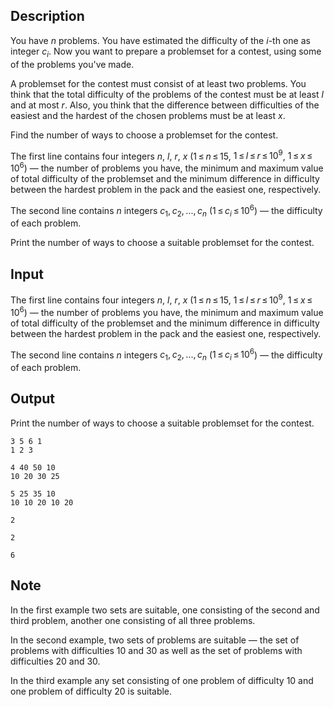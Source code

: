 ## Description

<div><p>You have <span class="tex-span"><i>n</i></span> problems. You have estimated the difficulty of the <span class="tex-span"><i>i</i></span>-th one as integer <span class="tex-span"><i>c</i><sub class="lower-index"><i>i</i></sub></span>. Now you want to prepare a problemset for a contest, using some of the problems you've made.</p><p>A problemset for the contest must consist of at least two problems. You think that the total difficulty of the problems of the contest must be at least <span class="tex-span"><i>l</i></span> and at most <span class="tex-span"><i>r</i></span>. Also, you think that the difference between difficulties of the easiest and the hardest of the chosen problems must be at least <span class="tex-span"><i>x</i></span>.</p><p>Find the number of ways to choose a problemset for the contest.</p></div><div class="input-specification"><p>The first line contains four integers <span class="tex-span"><i>n</i></span>, <span class="tex-span"><i>l</i></span>, <span class="tex-span"><i>r</i></span>, <span class="tex-span"><i>x</i></span> (<span class="tex-span">1 ≤ <i>n</i> ≤ 15</span>, <span class="tex-span">1 ≤ <i>l</i> ≤ <i>r</i> ≤ 10<sup class="upper-index">9</sup></span>, <span class="tex-span">1 ≤ <i>x</i> ≤ 10<sup class="upper-index">6</sup></span>) — the number of problems you have, the minimum and maximum value of total difficulty of the problemset and the minimum difference in difficulty between the hardest problem in the pack and the easiest one, respectively.</p><p>The second line contains <span class="tex-span"><i>n</i></span> integers <span class="tex-span"><i>c</i><sub class="lower-index">1</sub>, <i>c</i><sub class="lower-index">2</sub>, ..., <i>c</i><sub class="lower-index"><i>n</i></sub></span> (<span class="tex-span">1 ≤ <i>c</i><sub class="lower-index"><i>i</i></sub> ≤ 10<sup class="upper-index">6</sup></span>) — the difficulty of each problem.</p></div><div class="output-specification"><p>Print the number of ways to choose a suitable problemset for the contest. </p></div>

## Input

<p>The first line contains four integers <span class="tex-span"><i>n</i></span>, <span class="tex-span"><i>l</i></span>, <span class="tex-span"><i>r</i></span>, <span class="tex-span"><i>x</i></span> (<span class="tex-span">1 ≤ <i>n</i> ≤ 15</span>, <span class="tex-span">1 ≤ <i>l</i> ≤ <i>r</i> ≤ 10<sup class="upper-index">9</sup></span>, <span class="tex-span">1 ≤ <i>x</i> ≤ 10<sup class="upper-index">6</sup></span>) — the number of problems you have, the minimum and maximum value of total difficulty of the problemset and the minimum difference in difficulty between the hardest problem in the pack and the easiest one, respectively.</p><p>The second line contains <span class="tex-span"><i>n</i></span> integers <span class="tex-span"><i>c</i><sub class="lower-index">1</sub>, <i>c</i><sub class="lower-index">2</sub>, ..., <i>c</i><sub class="lower-index"><i>n</i></sub></span> (<span class="tex-span">1 ≤ <i>c</i><sub class="lower-index"><i>i</i></sub> ≤ 10<sup class="upper-index">6</sup></span>) — the difficulty of each problem.</p>

## Output

<p>Print the number of ways to choose a suitable problemset for the contest. </p>





```input1
3 5 6 1
1 2 3

```




```input2
4 40 50 10
10 20 30 25

```




```input3
5 25 35 10
10 10 20 10 20

```




```output1
2

```




```output2
2

```




```output3
6

```



## Note

<p>In the first example two sets are suitable, one consisting of the second and third problem, another one consisting of all three problems.</p><p>In the second example, two sets of problems are suitable — the set of problems with difficulties 10 and 30 as well as the set of problems with difficulties 20 and 30.</p><p>In the third example any set consisting of one problem of difficulty 10 and one problem of difficulty 20 is suitable.</p>
